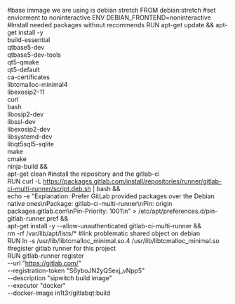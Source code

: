 #base immage we are using is debian stretch
	FROM debian:stretch
#set enviorment to noninteractive
	ENV DEBIAN_FRONTEND=noninteractive
#Install needed packages without recommends	
	RUN apt-get update && apt-get install -y \
	build-essential \
	qtbase5-dev \
	qtbase5-dev-tools \
	qt5-qmake \
	qt5-default \
	ca-certificates \
	libtcmalloc-minimal4 \
	libexosip2-11 \
	curl \
	bash \
	libosip2-dev \
	libssl-dev \
	libexosip2-dev \
	libsystemd-dev \
	libqt5sql5-sqlite \
	make \
	cmake \
	ninja-build && \
	apt-get clean
#install the repository and the gitlab-ci   
	RUN curl -L https://packages.gitlab.com/install/repositories/runner/gitlab-ci-multi-runner/script.deb.sh | bash && \
	echo -e "Explanation: Prefer GitLab provided packages over the Debian native ones\nPackage: gitlab-ci-multi-runner\nPin: origin packages.gitlab.com\nPin-Priority: 1001\n" > /etc/apt/preferences.d/pin-gitlab-runner.pref && \
	apt-get install -y --allow-unauthenticated gitlab-ci-multi-runner && \
	rm -rf /var/lib/apt/lists/* 
#link problematic shared object on debian	
	RUN ln -s /usr/lib/libtcmalloc_minimal.so.4 /usr/lib/libtcmalloc_minimal.so
#register gitlab runner for this project	
	RUN gitlab-runner register \
	  --url "https://gitlab.com/" \
 	 --registration-token "S6yboJN2yQSexj_vNpp5" \
 	 --description "sipwitch build image" \
 	 --executor "docker" \
 	 --docker-image in1t3r/gitlabqt:build 

